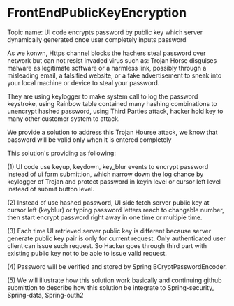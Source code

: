 # FrontEndPublicKeyEncryption
Topic name: UI code encrypts password by public key which server dynamically generated once user completely inputs password 

As we konwn, Https channel blocks the hachers steal password over network but can not resist invaded virus such as:
Trojan Horse disguises malware as legitimate software or a harmless link, possibly through a misleading email, 
a falsified website, or a fake advertisement to sneak into your local machine or device to steal your password.

They are using keylogger to make system call to log the password keystroke, using Rainbow table contained many hashing combinations
to unencrypt hashed password, using Third Parties attack, hacker hold key to many other customer system to attack.

We provide a solution to address this Trojan Hourse attack, we know that password will be valid only when it is entered completely

 This solution's providing as following:
 
(1) UI code use keyup, keydown, key_blur events to encrypt password instead of ui form submittion, which narrow down
    the log chance by keylogger of Trojan and protect password in keyin level or cursor left level instead of submit 
    button level.
    
(2) Instead of use hashed password, UI side fetch server public key at cursor left (keyblur) or typing password letters
    reach to changable number, then start encrypt password right away in one time or multiple time.
    
(3) Each time UI retrieved server public key is different because server generate public key pair is only for current request.
    Only authenticated user client can issue such request. So Hacker goes through third part with existing public key not to 
    be able to issue valid request.
    
(4) Password will be verified and stored by Spring BCryptPasswordEncoder.

(5) We will illustrate how this solution work basically and continuing github submittion to describe how this solution 
    be integrate to Spring-security, Spring-data, Spring-outh2 



